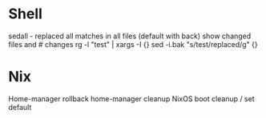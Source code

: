 # Shell

sedall - replaced all matches in all files (default with back)
show changed files and # changes
rg -l "test" | xargs -I {} sed -i.bak "s/test/replaced/g" {}

# Nix

Home-manager rollback
home-manager cleanup
NixOS boot cleanup / set default
